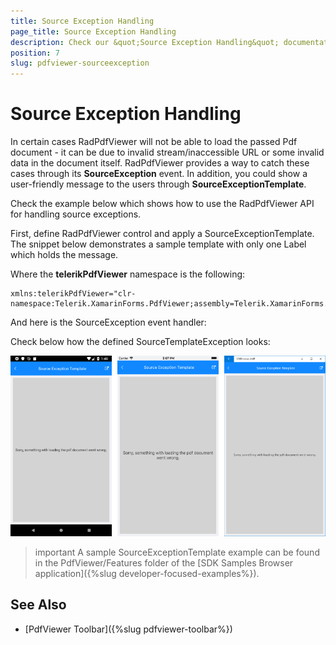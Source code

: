 ```yaml
---
title: Source Exception Handling
page_title: Source Exception Handling
description: Check our &quot;Source Exception Handling&quot; documentation article for Telerik PdfViewer for Xamarin control.
position: 7
slug: pdfviewer-sourceexception
---
```


# Source Exception Handling

In certain cases RadPdfViewer will not be able to load the passed Pdf document - it can be due to invalid stream/inaccessible URL or some invalid data in the document itself. RadPdfViewer provides a way to catch these cases through its **SourceException** event. In addition, you could show a user-friendly message to the users through **SourceExceptionTemplate**.

Check the example below which shows how to use the RadPdfViewer API for handling source exceptions.

First, define RadPdfViewer control and apply a SourceExceptionTemplate. The snippet below demonstrates a sample template with only one Label which holds the message. 

<snippet id='pdfviewer-source-exception-xaml' />

Where the **telerikPdfViewer** namespace is the following:

```XAML
xmlns:telerikPdfViewer="clr-namespace:Telerik.XamarinForms.PdfViewer;assembly=Telerik.XamarinForms.PdfViewer"
```

And here is the SourceException event handler:

<snippet id='pdfviewer-sourceexception-eventhandler' />

Check below how the defined SourceTemplateException looks:

![PdfViewer SourceException](images/pdfviewer-sourceexceptiontemplate.png)

>important A sample SourceExceptionTemplate example can be found in the PdfViewer/Features folder of the [SDK Samples Browser application]({%slug developer-focused-examples%}).

## See Also

- [PdfViewer Toolbar]({%slug pdfviewer-toolbar%})
